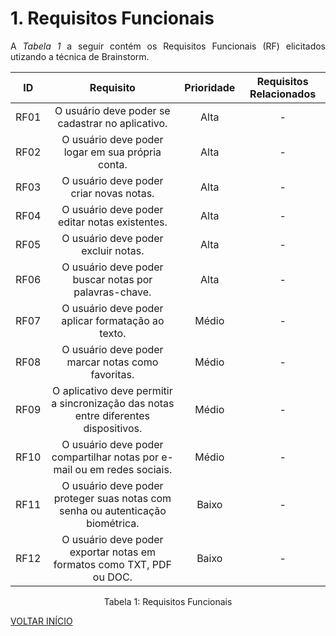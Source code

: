 # 1. Requisitos Funcionais

<p align="justify">A <i>Tabela 1</i> a seguir contém os Requisitos Funcionais (RF) elicitados utizando a técnica de Brainstorm.</p>

| ID   |                                 Requisito                                 | Prioridade | Requisitos Relacionados |
| :--: | :-----------------------------------------------------------------------: | :--------: | :---------: |
| RF01 |  O usuário deve poder se cadastrar no aplicativo.  |  Alta   |    -      |
| RF02 |  O usuário deve poder logar em sua própria conta.  |  Alta   |    -      |
| RF03 |              O usuário deve poder criar novas notas.                      |  Alta      |      -      |
| RF04 |           O usuário deve poder editar notas existentes.                   |  Alta      |      -     |
| RF05 |             O usuário deve poder excluir notas.                           |  Alta      |      -     |
| RF06 |     O usuário deve poder buscar notas por palavras-chave.                 |  Alta      |      -     |
| RF07 |        O usuário deve poder aplicar formatação ao texto.                  |  Médio     |      -     |
| RF08 | O usuário deve poder marcar notas como favoritas.  |  Médio     |     -       |
| RF09 | O aplicativo deve permitir a sincronização das notas entre diferentes dispositivos.  |  Médio     |   -      |
| RF10 |  O usuário deve poder compartilhar notas por e-mail ou em redes sociais.  |  Médio     |      -     |
| RF11 |  O usuário deve poder proteger suas notas com senha ou autenticação biométrica.  |  Baixo    |     -      |
| RF12 |  O usuário deve poder exportar notas em formatos como TXT, PDF ou DOC.  |  Baixo    |    -      |


<div style="text-align: center">
<p>Tabela 1: Requisitos Funcionais</p>
</div>

<a href="../README.md">VOLTAR INÍCIO</a>
